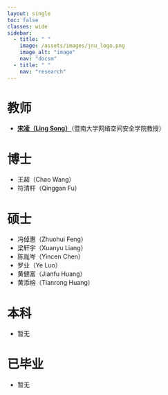 ```yaml
---
layout: single
toc: false
classes: wide
sidebar:
  - title: " "
    image: /assets/images/jnu_logo.png
    image_alt: "image"
    nav: "docsm"
  - title: " "
    nav: "research"  
---
```


# 教师

- **[宋凌（Ling Song）](https://sites.google.com/view/ling-song/home)**（暨南大学网络空间安全学院教授）


# 博士

- 王超（Chao Wang）
- 符清杆（Qinggan Fu）


# 硕士

- 冯倬惠（Zhuohui Feng）
- 梁轩宇（Xuanyu Liang）
- 陈胤岑（Yincen Chen）
- 罗业（Ye Luo）
- 黄健富（Jianfu Huang）
- 黄添榕（Tianrong Huang）


# 本科

- 暂无

# 已毕业

- 暂无

